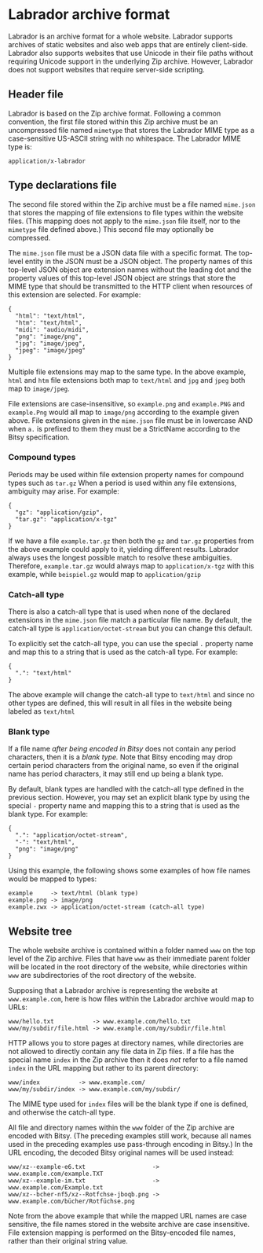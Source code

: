 # Labrador archive format

Labrador is an archive format for a whole website.  Labrador supports archives of static websites and also web apps that are entirely client-side.  Labrador also supports websites that use Unicode in their file paths without requiring Unicode support in the underlying Zip archive.  However, Labrador does not support websites that require server-side scripting.

## Header file

Labrador is based on the Zip archive format.  Following a common convention, the first file stored within this Zip archive must be an uncompressed file named `mimetype` that stores the Labrador MIME type as a case-sensitive US-ASCII string with no whitespace.  The Labrador MIME type is:

    application/x-labrador

## Type declarations file

The second file stored within the Zip archive must be a file named `mime.json` that stores the mapping of file extensions to file types within the website files.  (This mapping does not apply to the `mime.json` file itself, nor to the `mimetype` file defined above.)  This second file may optionally be compressed.

The `mime.json` file must be a JSON data file with a specific format.  The top-level entity in the JSON must be a JSON object.  The property names of this top-level JSON object are extension names without the leading dot and the property values of this top-level JSON object are strings that store the MIME type that should be transmitted to the HTTP client when resources of this extension are selected.  For example:

    {
      "html": "text/html",
      "htm": "text/html",
      "midi": "audio/midi",
      "png": "image/png",
      "jpg": "image/jpeg",
      "jpeg": "image/jpeg"
    }

Multiple file extensions may map to the same type.  In the above example, `html` and `htm` file extensions both map to `text/html` and `jpg` and `jpeg` both map to `image/jpeg`.

File extensions are case-insensitive, so `example.png` and `example.PNG` and `example.Png` would all map to `image/png` according to the example given above.  File extensions given in the `mime.json` file must be in lowercase AND when `a.` is prefixed to them they must be a StrictName according to the Bitsy specification.

### Compound types

Periods may be used within file extension property names for compound types such as `tar.gz`  When a period is used within any file extensions, ambiguity may arise.  For example:

    {
      "gz": "application/gzip",
      "tar.gz": "application/x-tgz"
    }

If we have a file `example.tar.gz` then both the `gz` and `tar.gz` properties from the above example could apply to it, yielding different results.  Labrador always uses the longest possible match to resolve these ambiguities.  Therefore, `example.tar.gz` would always map to `application/x-tgz` with this example, while `beispiel.gz` would map to `application/gzip`

### Catch-all type

There is also a catch-all type that is used when none of the declared extensions in the `mime.json` file match a particular file name.  By default, the catch-all type is `application/octet-stream` but you can change this default.

To explicitly set the catch-all type, you can use the special `.` property name and map this to a string that is used as the catch-all type.  For example:

    {
      ".": "text/html"
    }

The above example will change the catch-all type to `text/html` and since no other types are defined, this will result in all files in the website being labeled as `text/html`

### Blank type

If a file name _after being encoded in Bitsy_ does not contain any period characters, then it is a _blank type._  Note that Bitsy encoding may drop certain period characters from the original name, so even if the original name has period characters, it may still end up being a blank type.

By default, blank types are handled with the catch-all type defined in the previous section.  However, you may set an explicit blank type by using the special `-` property name and mapping this to a string that is used as the blank type.  For example:

    {
      ".": "application/octet-stream",
      "-": "text/html",
      "png": "image/png"
    }

Using this example, the following shows some examples of how file names would be mapped to types:

    example     -> text/html (blank type)
    example.png -> image/png
    example.zwx -> application/octet-stream (catch-all type)

## Website tree

The whole website archive is contained within a folder named `www` on the top level of the Zip archive.  Files that have `www` as their immediate parent folder will be located in the root directory of the website, while directories within `www` are subdirectories of the root directory of the website.

Supposing that a Labrador archive is representing the website at `www.example.com`, here is how files within the Labrador archive would map to URLs:

    www/hello.txt           -> www.example.com/hello.txt
    www/my/subdir/file.html -> www.example.com/my/subdir/file.html

HTTP allows you to store pages at directory names, while directories are not allowed to directly contain any file data in Zip files.  If a file has the special name `index` in the Zip archive then it does _not_ refer to a file named `index` in the URL mapping but rather to its parent directory:

    www/index           -> www.example.com/
    www/my/subdir/index -> www.example.com/my/subdir/

The MIME type used for `index` files will be the blank type if one is defined, and otherwise the catch-all type.

All file and directory names within the `www` folder of the Zip archive are encoded with Bitsy.  (The preceding examples still work, because all names used in the preceding examples use pass-through encoding in Bitsy.)  In the URL encoding, the decoded Bitsy original names will be used instead:

    www/xz--example-e6.txt                   -> www.example.com/example.TXT
    www/xz--example-im.txt                   -> www.example.com/Example.txt
    www/xz--bcher-nf5/xz--Rotfchse-jboqb.png -> www.example.com/bücher/Rotfüchse.png

Note from the above example that while the mapped URL names are case sensitive, the file names stored in the website archive are case insensitive.  File extension mapping is performed on the Bitsy-encoded file names, rather than their original string value.
